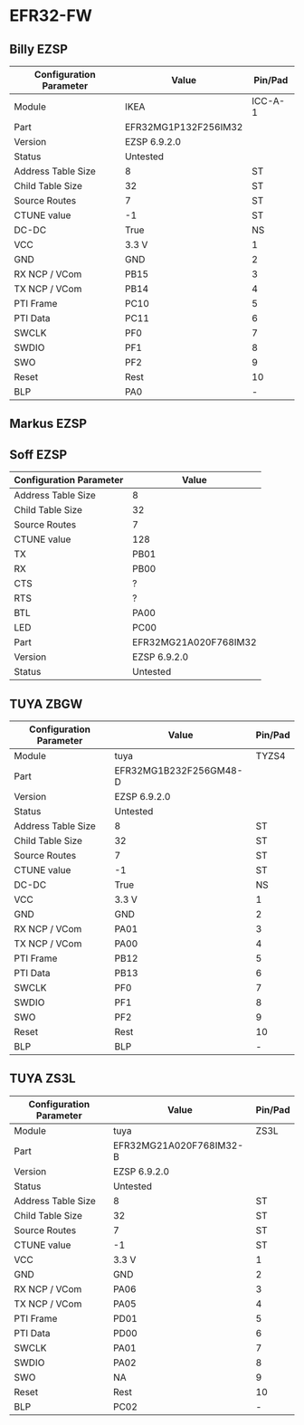 # EFR32-FW

## Billy EZSP
Configuration Parameter | Value | Pin/Pad
-- | -- | --
Module | IKEA | ICC-A-1
Part | EFR32MG1P132F256IM32
Version | EZSP 6.9.2.0
Status |  Untested
Address Table Size | 8 | ST
Child Table Size | 32 | ST
Source Routes | 7 | ST
CTUNE value | -1 | ST
DC-DC | True | NS
VCC | 3.3 V  | 1
GND | GND| 2
RX NCP / VCom | PB15 | 3
TX NCP / VCom | PB14 | 4
PTI Frame | PC10 | 5
PTI Data | PC11 | 6
SWCLK | PF0 | 7
SWDIO | PF1 | 8
SWO | PF2 | 9
Reset | Rest | 10
BLP | PA0 | -


## Markus EZSP

## Soff EZSP

Configuration Parameter | Value
-- | --
Address Table Size | 8
Child Table Size | 32
Source Routes | 7
CTUNE value | 128
TX | PB01
RX | PB00
CTS | ?
RTS | ?
BTL | PA00
LED | PC00 
Part | EFR32MG21A020F768IM32
Version | EZSP 6.9.2.0
Status |  Untested

## TUYA ZBGW

Configuration Parameter | Value | Pin/Pad
-- | -- | --
Module | tuya | TYZS4
Part | EFR32MG1B232F256GM48-D
Version | EZSP 6.9.2.0
Status |  Untested
Address Table Size | 8 | ST
Child Table Size | 32 | ST
Source Routes | 7 | ST
CTUNE value | -1 | ST
DC-DC | True | NS
VCC | 3.3 V | 1
GND | GND| 2
RX NCP / VCom | PA01 | 3
TX NCP / VCom | PA00 | 4
PTI Frame | PB12 | 5
PTI Data | PB13 | 6
SWCLK | PF0 | 7
SWDIO | PF1 | 8
SWO | PF2 | 9
Reset | Rest | 10
BLP | BLP | -

## TUYA ZS3L

Configuration Parameter | Value | Pin/Pad
-- | -- | --
Module | tuya | ZS3L
Part | EFR32MG21A020F768IM32-B
Version | EZSP 6.9.2.0
Status |  Untested
Address Table Size | 8 | ST
Child Table Size | 32 | ST
Source Routes | 7 | ST
CTUNE value | -1 | ST
VCC | 3.3 V | 1
GND | GND| 2
RX NCP / VCom | PA06 | 3
TX NCP / VCom | PA05 | 4
PTI Frame | PD01 | 5
PTI Data | PD00 | 6
SWCLK | PA01 | 7
SWDIO | PA02 | 8
SWO | NA | 9
Reset | Rest | 10
BLP | PC02 | -
